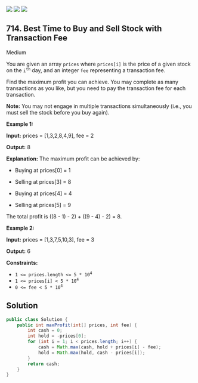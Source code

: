 [![](https://img.shields.io/github/stars/javadev/LeetCode-in-Java?label=Stars&style=flat-square)](https://github.com/javadev/LeetCode-in-Java)
[![](https://img.shields.io/github/forks/javadev/LeetCode-in-Java?label=Fork%20me%20on%20GitHub%20&style=flat-square)](https://github.com/javadev/LeetCode-in-Java/fork)
[![](https://img.shields.io/badge/-LeetCode%20in%20Kotlin-blue?style=flat-square)](https://github.com/javadev/LeetCode-in-Kotlin)

## 714\. Best Time to Buy and Sell Stock with Transaction Fee

Medium

You are given an array `prices` where `prices[i]` is the price of a given stock on the <code>i<sup>th</sup></code> day, and an integer `fee` representing a transaction fee.

Find the maximum profit you can achieve. You may complete as many transactions as you like, but you need to pay the transaction fee for each transaction.

**Note:** You may not engage in multiple transactions simultaneously (i.e., you must sell the stock before you buy again).

**Example 1:**

**Input:** prices = [1,3,2,8,4,9], fee = 2

**Output:** 8

**Explanation:** The maximum profit can be achieved by: 

- Buying at prices[0] = 1 

- Selling at prices[3] = 8 

- Buying at prices[4] = 4 

- Selling at prices[5] = 9 
  
The total profit is ((8 - 1) - 2) + ((9 - 4) - 2) = 8.

**Example 2:**

**Input:** prices = [1,3,7,5,10,3], fee = 3

**Output:** 6

**Constraints:**

*   <code>1 <= prices.length <= 5 * 10<sup>4</sup></code>
*   <code>1 <= prices[i] < 5 * 10<sup>4</sup></code>
*   <code>0 <= fee < 5 * 10<sup>4</sup></code>

## Solution

```java
public class Solution {
    public int maxProfit(int[] prices, int fee) {
        int cash = 0;
        int hold = -prices[0];
        for (int i = 1; i < prices.length; i++) {
            cash = Math.max(cash, hold + prices[i] - fee);
            hold = Math.max(hold, cash - prices[i]);
        }
        return cash;
    }
}
```